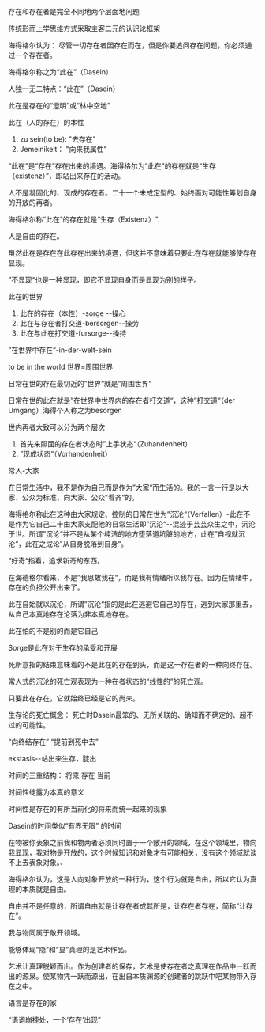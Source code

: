 存在和存在者是完全不同地两个层面地问题

传统形而上学思维方式采取主客二元的认识论框架

海得格尔认为：
尽管一切存在者因存在而在，但是你要追问存在问题，你必须通过一个存在者。

海得格尔称之为“此在”（Dasein）

人独一无二特点：“此在”（Dasein）

此在是存在的“澄明”或“林中空地”

此在（人的存在）的本性
1. zu sein(to be): "去存在"
2. Jemeinikeit： "向来我属性"

“此在”是“存在”存在出来的境遇。海得格尔为“此在”的存在就是“生存（existenz）”，即站出来存在的活动。

人不是凝固化的、现成的存在者。二十一个未成定型的、始终面对可能性筹划自身的开放的再者。

海得格尔称“此在”的存在就是“生存（Existenz）".

人是自由的存在。

虽然此在是存在在此存在出来的境遇，但这并不意味着只要此在存在就能够使存在显现。

”不显现“也是一种显现，即它不显现自身而是显现为别的样子。

此在的世界
1. 此在的存在（本性）-sorge  --操心
2. 此在与存在者打交道-bersorgen--操劳
3. 此在与此在打交道-fursorge--操持

”在世界中存在“-in-der-welt-sein  

to be in the world 世界=周围世界

日常在世的存在最切近的”世界“就是”周围世界“

日常在世的此在就是”在世界中世界内的存在者打交道“，这种”打交道“（der Umgang）海得个人称之为besorgen

世内再者大致可以分为两个层次
1. 首先来照面的存在者状态时”上手状态“（Zuhandenheit）
2. ”现成状态“（Vorhandenheit）

常人-大家

在日常生活中，我不是作为自己而是作为”大家“而生活的。我的一言一行是以大家、公众为标准，向大家、公众”看齐“的。

海得格尔称此在这种由大家规定、控制的日常在世为”沉沦“（Verfallen）-此在不是作为它自己二十由大家支配他的日常生活即”沉沦“--混迹于芸芸众生之中，沉沦于世。所谓”沉沦“并不是从某个纯洁的地方堕落道坑脏的地方，此在”自视就沉沦“，此在之成论”从自身脱落到自身“。

”好奇“指看，追求新奇的东西。

在海德格尔看来，不是”我思故我在“，而是我有情绪所以我存在。因为在情绪中，存在的负担公开出来了。

此在自始就以沉沦，所谓”沉沦“指的是此在逃避它自己的存在，逃到大家那里去，从自己本真地存在沦落为非本真地存在。

此在怕的不是别的而是它自己

Sorge是此在对于生存的承受和开展

死所意指的结束意味着的不是此在的存在到头，而是这一存在者的一种向终存在。

常人式的沉沦的死亡观表现为一种在者状态的“线性的”的死亡观。

只要此在存在，它就始终已经是它的尚未。

生存论的死亡概念：
死亡时Dasein最笨的、无所关联的、确知而不确定的、超不过的可能性。

“向终结存在” “提前到死中去”

ekstasis--站出来生存，腚出

时间的三重结构： 将来 存在  当前

时间性绽露为本真的意义

时间性是存在的有所当前化的将来而统一起来的现象

Dasein的时间类似“有界无限” 的时间

在物被你表象之前我和物两者必须同时置于一个敞开的领域，在这个领域里，物向我显现，我对物是开放的，这个时候知识和对象才有可能相关，没有这个领域就谈不上去表象对象。、

海得格尔认为，这是人向对象开放的一种行为，这个行为就是自由，所以它认为真理的本质就是自由。

自由并不是任意的，所谓自由就是让存在者成其所是，让存在者存在，简称“让存在”。

我与物同属于敞开领域。

能够体现“隐”和“显”真理的是艺术作品。

艺术让真理脱颖而出。作为创建者的保存，艺术是使存在者之真理在作品中一跃而出的源泉。使某物凭一跃而源出，在出自本质渊源的创建者的跳跃中吧某物带入存在之中。

语言是存在的家

“语词崩捷处，一个‘存在’出现”